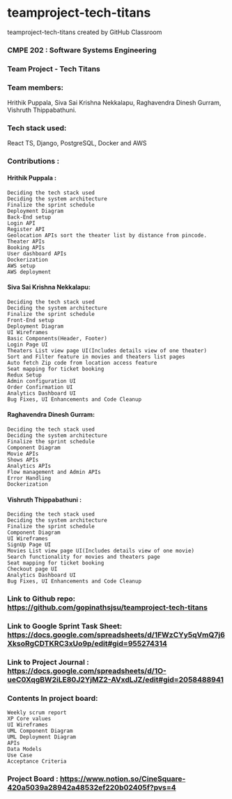 # teamproject-tech-titans
teamproject-tech-titans created by GitHub Classroom
### CMPE 202 : Software Systems Engineering
### Team Project - Tech Titans

### Team members: 
Hrithik Puppala, Siva Sai Krishna Nekkalapu, Raghavendra Dinesh Gurram, Vishruth Thippabathuni.

### Tech stack used:  
React TS, Django, PostgreSQL, Docker and AWS

### Contributions :
#### Hrithik Puppala :
	Deciding the tech stack used
	Deciding the system architecture
	Finalize the sprint schedule
	Deployment Diagram
	Back-End setup
	Login API
	Register API
	Geolocation APIs sort the theater list by distance from pincode.
	Theater APIs
	Booking APIs
	User dashboard APIs
	Dockerization
	AWS setup
	AWS deployment

#### Siva Sai Krishna Nekkalapu: 
	Deciding the tech stack used
	Deciding the system architecture
	Finalize the sprint schedule
	Front-End setup
	Deployment Diagram
	UI Wireframes
	Basic Components(Header, Footer)
	Login Page UI
	Theaters List view page UI(Includes details view of one theater)
 	Sort and Filter feature in movies and theaters list pages
	Auto fetch Zip code from location access feature 
	Seat mapping for ticket booking
	Redux Setup
	Admin configuration UI
	Order Confirmation UI
	Analytics Dashboard UI
	Bug Fixes, UI Enhancements and Code Cleanup

#### Raghavendra Dinesh Gurram:
	Deciding the tech stack used
	Deciding the system architecture
	Finalize the sprint schedule
	Component Diagram
	Movie APIs
	Shows APIs 
	Analytics APIs
	Flow management and Admin APIs
	Error Handling
	Dockerization

#### Vishruth Thippabathuni :
	Deciding the tech stack used
	Deciding the system architecture
	Finalize the sprint schedule
	Component Diagram
	UI Wireframes
	SignUp Page UI
	Movies List view page UI(Includes details view of one movie)
	Search functionality for movies and theaters page
	Seat mapping for ticket booking
	Checkout page UI
	Analytics Dashboard UI
	Bug Fixes, UI Enhancements and Code Cleanup
 
### Link to Github repo: https://github.com/gopinathsjsu/teamproject-tech-titans
### Link to Google Sprint Task Sheet: https://docs.google.com/spreadsheets/d/1FWzCYy5qVmQ7j6XksoRgCDTKRC3xUo9p/edit#gid=955274314

### Link to Project Journal : https://docs.google.com/spreadsheets/d/1O-ueC0XqgBW2iLE80J2YjMZ2-AVxdLJZ/edit#gid=2058488941

### Contents In project board:
	Weekly scrum report
	XP Core values
	UI Wireframes
	UML Component Diagram
	UML Deployment Diagram
	APIs
	Data Models
	Use Case
	Acceptance Criteria

### Project Board : https://www.notion.so/CineSquare-420a5039a28942a48532ef220b02405f?pvs=4
